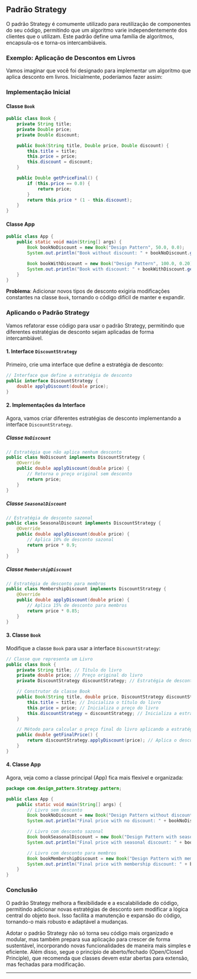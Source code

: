 ## Padrão Strategy

O padrão Strategy é comumente utilizado para reutilização de componentes do seu código, permitindo que um algoritmo varie independentemente dos clientes que o utilizam. Este padrão define uma família de algoritmos, encapsula-os e torna-os intercambiáveis.

### Exemplo: Aplicação de Descontos em Livros

Vamos imaginar que você foi designado para implementar um algoritmo que aplica desconto em livros. Inicialmente, poderíamos fazer assim:

### Implementação Inicial

#### Classe `Book`

```java
public class Book {
    private String title;
    private Double price;
    private Double discount;

    public Book(String title, Double price, Double discount) {
        this.title = title;
        this.price = price;
        this.discount = discount;
    }

    public Double getPriceFinal() {
        if (this.price == 0.0) {
            return price;
        }
        return this.price * (1 - this.discount);
    }
}
```

#### Classe App

```java
public class App {
    public static void main(String[] args) {
        Book bookNoDiscount = new Book("Design Pattern", 50.0, 0.0);
        System.out.println("Book without discount: " + bookNoDiscount.getPriceFinal());

        Book bookWithDiscount = new Book("Design Pattern", 100.0, 0.20);
        System.out.println("Book with discount: " + bookWithDiscount.getPriceFinal());
    }
}
```

**Problema**: Adicionar novos tipos de desconto exigiria modificações constantes na classe `Book`, tornando o código difícil de manter e expandir.

### Aplicando o Padrão Strategy

Vamos refatorar esse código para usar o padrão Strategy, permitindo que diferentes estratégias de desconto sejam aplicadas de forma intercambiável.

#### 1. Interface `DiscountStrategy`

Primeiro, crie uma interface que define a estratégia de desconto:

```java
// Interface que define a estratégia de desconto
public interface DiscountStrategy {
    double applyDiscount(double price);
}
```

#### 2. Implementações da Interface

Agora, vamos criar diferentes estratégias de desconto implementando a interface `DiscountStrategy`.

##### Classe `NoDiscount`

```java
// Estratégia que não aplica nenhum desconto
public class NoDiscount implements DiscountStrategy {
    @Override
    public double applyDiscount(double price) {
        // Retorna o preço original sem desconto
        return price;
    }
}
```

##### Classe `SeasonalDiscount`

```java
// Estratégia de desconto sazonal
public class SeasonalDiscount implements DiscountStrategy {
    @Override
    public double applyDiscount(double price) {
        // Aplica 10% de desconto sazonal
        return price * 0.9;
    }
}
```

##### Classe `MembershipDiscount`

```java
// Estratégia de desconto para membros
public class MembershipDiscount implements DiscountStrategy {
    @Override
    public double applyDiscount(double price) {
        // Aplica 15% de desconto para membros
        return price * 0.85;
    }
}
```

#### 3. Classe `Book`

Modifique a classe `Book` para usar a interface `DiscountStrategy`:

```java
// Classe que representa um Livro
public class Book {
    private String title; // Título do livro
    private double price; // Preço original do livro
    private DiscountStrategy discountStrategy; // Estratégia de desconto a ser aplicada

    // Construtor da classe Book
    public Book(String title, double price, DiscountStrategy discountStrategy) {
        this.title = title; // Inicializa o título do livro
        this.price = price; // Inicializa o preço do livro
        this.discountStrategy = discountStrategy; // Inicializa a estratégia de desconto
    }

    // Método para calcular o preço final do livro aplicando a estratégia de desconto
    public double getFinalPrice() {
        return discountStrategy.applyDiscount(price); // Aplica o desconto e retorna o preço final
    }
}
```

#### 4. Classe App

Agora, veja como a classe principal (App) fica mais flexível e organizada:

```java
package com.design_pattern.Strategy.pattern;

public class App {
    public static void main(String[] args) {
        // Livro sem desconto
        Book bookNoDiscount = new Book("Design Pattern without discount", 50.0, new NoDiscount());
        System.out.println("Final price with no discount: " + bookNoDiscount.getFinalPrice());

        // Livro com desconto sazonal
        Book bookSeasonalDiscount = new Book("Design Pattern with seasonal discount", 50.0, new SeasonalDiscount());
        System.out.println("Final price with seasonal discount: " + bookSeasonalDiscount.getFinalPrice());

        // Livro com desconto para membros
        Book bookMembershipDiscount = new Book("Design Pattern with membership discount", 50.0, new MembershipDiscount());
        System.out.println("Final price with membership discount: " + bookMembershipDiscount.getFinalPrice());
    }
}
```

### Conclusão

O padrão Strategy melhora a flexibilidade e a escalabilidade do código, permitindo adicionar novas estratégias de desconto sem modificar a lógica central do objeto `Book`. Isso facilita a manutenção e expansão do código, tornando-o mais robusto e adaptável a mudanças. 

Adotar o padrão Strategy não só torna seu código mais organizado e modular, mas também prepara sua aplicação para crescer de forma sustentável, incorporando novas funcionalidades de maneira mais simples e eficiente. Além disso, segue o princípio de aberto/fechado (Open/Closed Principle), que recomenda que classes devem estar abertas para extensão, mas fechadas para modificação.

---
